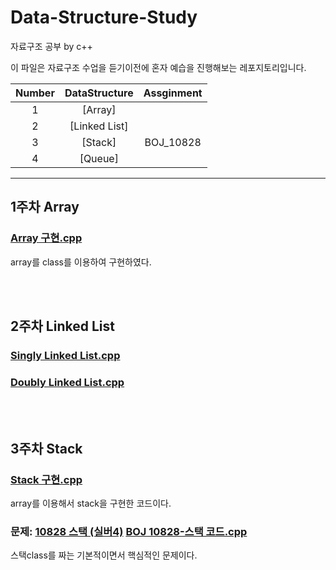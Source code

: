 # Data-Structure-Study
자료구조 공부 by c++
 
이 파일은 자료구조 수업을 듣기이전에 혼자 예습을 진행해보는 레포지토리입니다.


|Number|DataStructure|Assginment|
|:---:|:---:|:---:|
|1|[Array]
|2|[Linked List]
|3|[Stack]|BOJ_10828|
|4|[Queue]

---
## 1주차 Array
### [Array 구현.cpp](https://github.com/cchonac/Data-Structure-Study/blob/main/Array%20%EA%B5%AC%ED%98%84.cpp)
array를 class를 이용하여 구현하였다.


<br/><br/>
## 2주차 Linked List
### [Singly Linked List.cpp](https://github.com/cchonac/Data-Structure-Study/blob/main/%EB%A7%81%ED%81%AC%EB%93%9C%EB%A6%AC%EC%8A%A4%ED%8A%B8%20%EA%B5%AC%ED%98%84.cpp)

### [Doubly Linked List.cpp](https://github.com/cchonac/Data-Structure-Study/blob/main/Double%20linked%20list.cpp)

<br/><br/>
## 3주차 Stack
### [Stack 구현.cpp](https://github.com/cchonac/Data-Structure-Study/blob/main/array%EB%A5%BC%20%EC%9D%B4%EC%9A%A9%ED%95%B4%20stack%20%EA%B5%AC%ED%98%84.cpp)
array를 이용해서 stack을 구현한 코드이다.
### 문제: [10828 스택 (실버4)](https://www.acmicpc.net/problem/10828) [BOJ 10828-스택 코드.cpp](https://github.com/cchonac/Data-Structure-Study/blob/main/BOJ%2010828%EB%B2%88-%EC%8A%A4%ED%83%9D.cpp)
스택class를 짜는 기본적이면서 핵심적인 문제이다.

